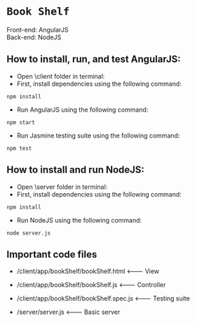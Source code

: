 # `Book Shelf`
Front-end: AngularJS  
Back-end: NodeJS

## How to install, run, and test AngularJS:
- Open \client folder in terminal:
- First, install dependencies using the following command:
```
npm install
```
- Run AngularJS using the following command:
```
npm start
```
- Run Jasmine testing suite using the following command:
```
npm test
```

## How to install and run NodeJS:
- Open \server folder in terminal:
- First, install dependencies using the following command:
```
npm install
```
- Run NodeJS using the following command:
```
node server.js
```

## Important code files
- /client/app/bookShelf/bookShelf.html   <--- View
- /client/app/bookShelf/bookShelf.js    <--- Controller
- /client/app/bookShelf/bookShelf.spec.js   <--- Testing suite

- /server/server.js     <--- Basic server